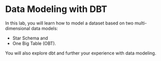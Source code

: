# Data Modeling with DBT

In this lab, you will learn how to model a dataset based on two multi-dimensional data models:

- Star Schema and
- One Big Table (OBT).

You will also explore dbt and further your experience with data modeling. 